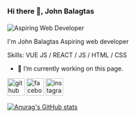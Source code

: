 
### Hi there 👋, John Balagtas
#### 
![Aspiring Web Developer](https://raw.githubusercontent.com/sagar-viradiya/sagar-viradiya/master/resources/banner.png)

I'm John Balagtas Aspiring web developer

Skills: VUE JS / REACT / JS / HTML / CSS

- 🔭 I’m currently working on this page. 


[<img src='https://cdn.jsdelivr.net/npm/simple-icons@3.0.1/icons/github.svg' alt='github' height='40'>](https://github.com/https://github.com/Johnbalagtas)  [<img src='https://cdn.jsdelivr.net/npm/simple-icons@3.0.1/icons/facebook.svg' alt='facebook' height='40'>](https://www.facebook.com/https://www.facebook.com/nhoj.balagtas)  [<img src='https://cdn.jsdelivr.net/npm/simple-icons@3.0.1/icons/instagram.svg' alt='instagram' height='40'>](https://www.instagram.com/https://www.instagram.com/johnbalagtas_//)  


[![Anurag's GitHub stats](https://github-readme-stats.vercel.app/api?username=johnbalagtas)](https://github.com/anuraghazra/github-readme-stats)



